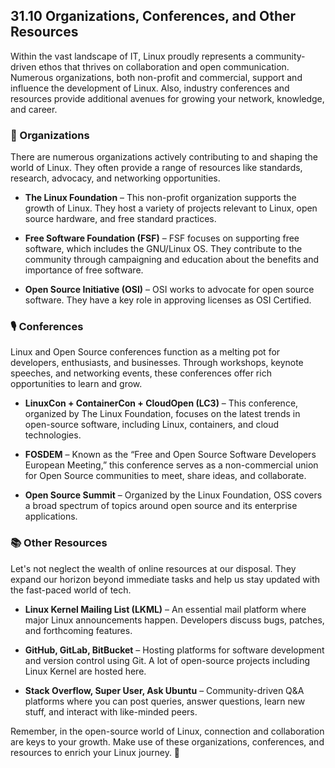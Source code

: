 ## 31.10 Organizations, Conferences, and Other Resources

Within the vast landscape of IT, Linux proudly represents a community-driven ethos that thrives on collaboration and open communication. Numerous organizations, both non-profit and commercial, support and influence the development of Linux. Also, industry conferences and resources provide additional avenues for growing your network, knowledge, and career.

### 🏪 Organizations

There are numerous organizations actively contributing to and shaping the world of Linux. They often provide a range of resources like standards, research, advocacy, and networking opportunities.

- **The Linux Foundation** – This non-profit organization supports the growth of Linux. They host a variety of projects relevant to Linux, open source hardware, and free standard practices.

- **Free Software Foundation (FSF)** – FSF focuses on supporting free software, which includes the GNU/Linux OS. They contribute to the community through campaigning and education about the benefits and importance of free software.

- **Open Source Initiative (OSI)** – OSI works to advocate for open source software. They have a key role in approving licenses as OSI Certified.

### 🎙️ Conferences

Linux and Open Source conferences function as a melting pot for developers, enthusiasts, and businesses. Through workshops, keynote speeches, and networking events, these conferences offer rich opportunities to learn and grow.

- **LinuxCon + ContainerCon + CloudOpen (LC3)** – This conference, organized by The Linux Foundation, focuses on the latest trends in open-source software, including Linux, containers, and cloud technologies.

- **FOSDEM** – Known as the “Free and Open Source Software Developers European Meeting,” this conference serves as a non-commercial union for Open Source communities to meet, share ideas, and collaborate.

- **Open Source Summit** – Organized by the Linux Foundation, OSS covers a broad spectrum of topics around open source and its enterprise applications.

### 📚 Other Resources

Let's not neglect the wealth of online resources at our disposal. They expand our horizon beyond immediate tasks and help us stay updated with the fast-paced world of tech.

- **Linux Kernel Mailing List (LKML)** – An essential mail platform where major Linux announcements happen. Developers discuss bugs, patches, and forthcoming features.

- **GitHub, GitLab, BitBucket** – Hosting platforms for software development and version control using Git. A lot of open-source projects including Linux Kernel are hosted here.

- **Stack Overflow, Super User, Ask Ubuntu** – Community-driven Q&A platforms where you can post queries, answer questions, learn new stuff, and interact with like-minded peers.

Remember, in the open-source world of Linux, connection and collaboration are keys to your growth. Make use of these organizations, conferences, and resources to enrich your Linux journey. 🚀